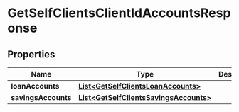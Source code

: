 
# GetSelfClientsClientIdAccountsResponse

## Properties
Name | Type | Description | Notes
------------ | ------------- | ------------- | -------------
**loanAccounts** | [**List&lt;GetSelfClientsLoanAccounts&gt;**](GetSelfClientsLoanAccounts.md) |  |  [optional]
**savingsAccounts** | [**List&lt;GetSelfClientsSavingsAccounts&gt;**](GetSelfClientsSavingsAccounts.md) |  |  [optional]



